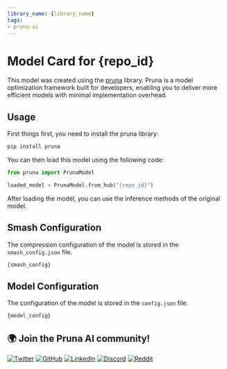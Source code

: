 ```yaml
---
library_name: {library_name}
tags:
- pruna-ai
---
```


# Model Card for {repo_id}

This model was created using the [pruna](https://github.com/PrunaAI/pruna) library. Pruna is a model optimization framework built for developers, enabling you to deliver more efficient models with minimal implementation overhead.

## Usage

First things first, you need to install the pruna library:

```bash
pip install pruna
```

You can then load this model using the following code:

```python
from pruna import PrunaModel

loaded_model = PrunaModel.from_hub("{repo_id}")
```

After loading the model, you can use the inference methods of the original model.

## Smash Configuration

The compression configuration of the model is stored in the `smash_config.json` file.

```bash
{smash_config}
```

## Model Configuration

The configuration of the model is stored in the `config.json` file.

```bash
{model_config}
```

## 🌍 Join the Pruna AI community!

[![Twitter](https://img.shields.io/twitter/follow/PrunaAI?style=social)](https://twitter.com/PrunaAI)
[![GitHub](https://img.shields.io/github/followers/PrunaAI?label=Follow%20%40PrunaAI&style=social)](https://github.com/PrunaAI)
[![LinkedIn](https://img.shields.io/badge/LinkedIn-Connect-blue)](https://www.linkedin.com/company/93832878/admin/feed/posts/?feedType=following)
[![Discord](https://img.shields.io/badge/Discord-Join%20Us-blue?style=social&logo=discord)](https://discord.com/invite/rskEr4BZJx)
[![Reddit](https://img.shields.io/reddit/subreddit-subscribers/PrunaAI?style=social)](https://www.reddit.com/r/PrunaAI/)